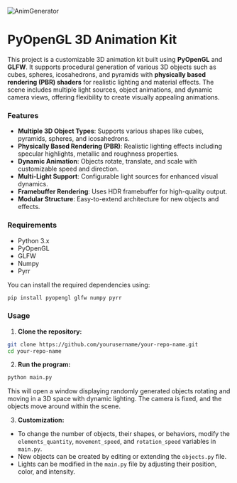 ![AnimGenerator]([path_to_image_in_repo](https://github.com/hylynyiv/Generative-Design/blob/master/AnimGenerator/PyOpenGLAnim00.gif))


# PyOpenGL 3D Animation Kit

This project is a customizable 3D animation kit built using **PyOpenGL** and **GLFW**. It supports procedural generation of various 3D objects such as cubes, spheres, icosahedrons, and pyramids with **physically based rendering (PBR) shaders** for realistic lighting and material effects. The scene includes multiple light sources, object animations, and dynamic camera views, offering flexibility to create visually appealing animations.

### Features

- **Multiple 3D Object Types**: Supports various shapes like cubes, pyramids, spheres, and icosahedrons.
- **Physically Based Rendering (PBR)**: Realistic lighting effects including specular highlights, metallic and roughness properties.
- **Dynamic Animation**: Objects rotate, translate, and scale with customizable speed and direction.
- **Multi-Light Support**: Configurable light sources for enhanced visual dynamics.
- **Framebuffer Rendering**: Uses HDR framebuffer for high-quality output.
- **Modular Structure**: Easy-to-extend architecture for new objects and effects.

### Requirements

- Python 3.x
- PyOpenGL
- GLFW
- Numpy
- Pyrr

You can install the required dependencies using:

```bash
pip install pyopengl glfw numpy pyrr
```

### Usage

1. **Clone the repository:**

```bash
git clone https://github.com/yourusername/your-repo-name.git
cd your-repo-name
```

2. **Run the program:**

```bash
python main.py
```

This will open a window displaying randomly generated objects rotating and moving in a 3D space with dynamic lighting. The camera is fixed, and the objects move around within the scene.

3. **Customization:**

- To change the number of objects, their shapes, or behaviors, modify the `elements_quantity`, `movement_speed`, and `rotation_speed` variables in `main.py`.
- New objects can be created by editing or extending the `objects.py` file.
- Lights can be modified in the `main.py` file by adjusting their position, color, and intensity.
